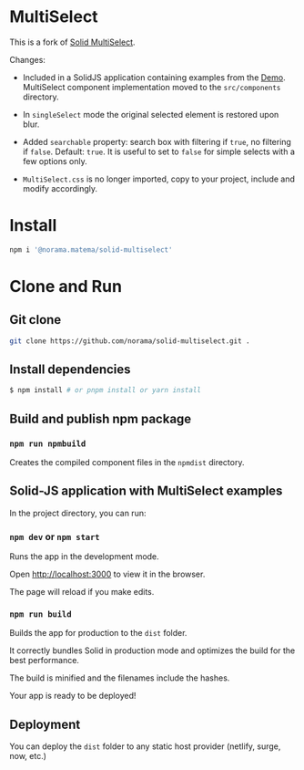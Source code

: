 # MultiSelect

This is a fork of [Solid MultiSelect](https://github.com/digichanges/solid-multiselect).

Changes:

- Included in a SolidJS application containing examples from the [Demo](https://codesandbox.io/s/solidjs-multiselect-demo-db55z?file=/src/main.tsx). MultiSelect component implementation moved to the `src/components` directory.

- In `singleSelect` mode the original selected element is restored upon blur.

- Added `searchable` property: search box with filtering if `true`, no filtering if `false`. Default: `true`. It is useful to set to `false` for simple selects with a few options only.

- `MultiSelect.css` is no longer imported, copy to your project, include and modify accordingly.

# Install

```bash
npm i '@norama.matema/solid-multiselect'
```

# Clone and Run

## Git clone

```bash
git clone https://github.com/norama/solid-multiselect.git .
```

## Install dependencies

```bash
$ npm install # or pnpm install or yarn install
```

## Build and publish npm package

### `npm run npmbuild`

Creates the compiled component files in the `npmdist` directory.

## Solid-JS application with MultiSelect examples

In the project directory, you can run:

### `npm dev` or `npm start`

Runs the app in the development mode.

Open [http://localhost:3000](http://localhost:3000) to view it in the browser.

The page will reload if you make edits.

### `npm run build`

Builds the app for production to the `dist` folder.

It correctly bundles Solid in production mode and optimizes the build for the best performance.

The build is minified and the filenames include the hashes.

Your app is ready to be deployed!

## Deployment

You can deploy the `dist` folder to any static host provider (netlify, surge, now, etc.)
